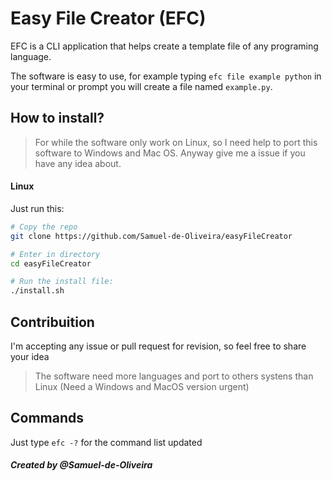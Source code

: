 # Easy File Creator (EFC)
EFC is a CLI application that helps create a template file of any programing language.

The software is easy to use, for example typing `efc file example python` in your terminal or prompt you will create a file named `example.py`.

## How to install?

> For while the software only work on Linux, so I need help to port this software to Windows and Mac OS. Anyway give me a issue if you have any idea about.

#### Linux

Just run this:

```sh
# Copy the repo
git clone https://github.com/Samuel-de-Oliveira/easyFileCreator

# Enter in directory
cd easyFileCreator

# Run the install file:
./install.sh
```

## Contribuition
I'm accepting any issue or pull request for revision, so feel free to share your idea

> The software need more languages and port to others systens than Linux (Need a Windows and MacOS version urgent)

## Commands
Just type `efc -?` for the command list updated

##### Created by @Samuel-de-Oliveira
